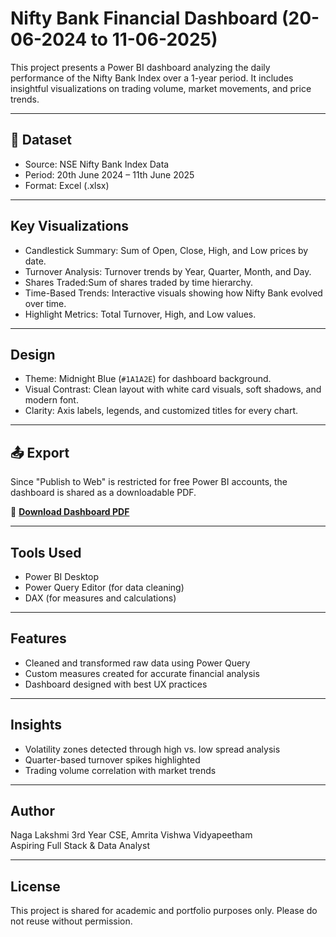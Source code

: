 #  Nifty Bank Financial Dashboard (20-06-2024 to 11-06-2025)

This project presents a Power BI dashboard analyzing the daily performance of the Nifty Bank Index over a 1-year period. It includes insightful visualizations on trading volume, market movements, and price trends.

---

## 📁 Dataset

- Source: NSE Nifty Bank Index Data
- Period: 20th June 2024 – 11th June 2025
- Format: Excel (.xlsx)

---

##  Key Visualizations

- Candlestick Summary: Sum of Open, Close, High, and Low prices by date.
- Turnover Analysis: Turnover trends by Year, Quarter, Month, and Day.
- Shares Traded:Sum of shares traded by time hierarchy.
- Time-Based Trends: Interactive visuals showing how Nifty Bank evolved over time.
- Highlight Metrics: Total Turnover, High, and Low values.

---

## Design

- Theme: Midnight Blue (`#1A1A2E`) for dashboard background.
- Visual Contrast: Clean layout with white card visuals, soft shadows, and modern font.
- Clarity: Axis labels, legends, and customized titles for every chart.

---

## 📤 Export

Since "Publish to Web" is restricted for free Power BI accounts, the dashboard is shared as a downloadable PDF.

📎 **[Download Dashboard PDF](./NiftyBankDashboard.pdf)**

---

## Tools Used

- Power BI Desktop
- Power Query Editor (for data cleaning)
- DAX (for measures and calculations)

---

## Features

- Cleaned and transformed raw data using Power Query
- Custom measures created for accurate financial analysis
- Dashboard designed with best UX practices

---

## Insights

- Volatility zones detected through high vs. low spread analysis
- Quarter-based turnover spikes highlighted
- Trading volume correlation with market trends

---

## Author

Naga Lakshmi 
3rd Year CSE, Amrita Vishwa Vidyapeetham  
Aspiring Full Stack & Data Analyst 

---

## License

This project is shared for academic and portfolio purposes only. Please do not reuse without permission.

